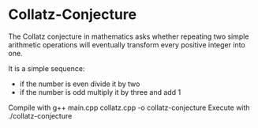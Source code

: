 # Collatz-Conjecture
The Collatz conjecture in mathematics asks whether repeating two simple arithmetic operations will eventually transform every positive integer into one.

It is a simple sequence:
* if the number is even divide it by two
* if the number is odd multiply it by three and add 1

Compile with g++ main.cpp collatz.cpp -o collatz-conjecture
Execute with ./collatz-conjecture
